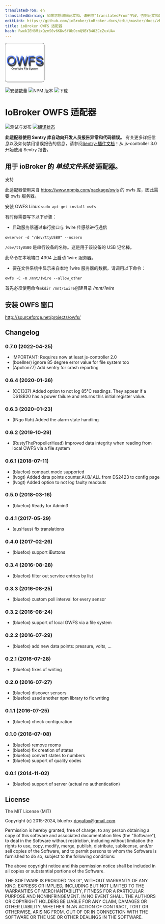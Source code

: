 ```yaml
---
translatedFrom: en
translatedWarning: 如果您想编辑此文档，请删除“translatedFrom”字段，否则此文档将再次自动翻译
editLink: https://github.com/ioBroker/ioBroker.docs/edit/master/docs/zh-cn/adapterref/iobroker.owfs/README.md
title: ioBroker OWFS 适配器
hash: RwxkIEH8MixQzmS0v6KDw5fObOcnQ9BYB40ZCcZuxUA=
---
```

![标识](../../../en/adapterref/iobroker.owfs/admin/owfs.png)

![安装数量](http://iobroker.live/badges/owfs-stable.svg)
![NPM 版本](http://img.shields.io/npm/v/iobroker.owfs.svg)
![下载](https://img.shields.io/npm/dm/iobroker.owfs.svg)

# IoBroker OWFS 适配器
![测试与发布](https://github.com/ioBroker/ioBroker.owfs/workflows/Test%20and%20Release/badge.svg) [![翻译状态](https://weblate.iobroker.net/widgets/adapters/-/owfs/svg-badge.svg)](https://weblate.iobroker.net/engage/adapters/?utm_source=widget)

**此适配器使用 Sentry 库自动向开发人员报告异常和代码错误。** 有关更多详细信息以及如何禁用错误报告的信息，请参阅[Sentry-插件文档](https://github.com/ioBroker/plugin-sentry#plugin-sentry)！从 js-controller 3.0 开始使用 Sentry 报告。

## 用于 ioBroker 的 *单线文件系统* 适配器。
支持

此适配器使用来自 https://www.npmjs.com/package/owjs 的 owfs 库，因此需要 owfs 服务器。

安装 OWFS Linux
`sudo apt-get install owfs`

有时你需要写下以下步骤：

- 启动服务器通过串行接口与 1wire 传感器进行通信

`owserver -d "/dev/ttyUSB0" --nozero`

`/dev/ttyUSB0` 是串行设备的名称。这是用于该设备的 USB 记忆棒。

此命令在本地端口 4304 上启动 1wire 服务器。

- 要在文件系统中显示来自本地 1wire 服务器的数据，请调用以下命令：

`owfs -C -m /mnt/1wire --allow_other`

首先必须使用命令`mkdir /mnt/1wire`创建目录 */mnt/1wire*

## 安装 OWFS 窗口
http://sourceforge.net/projects/owfs/

## Changelog
### 0.7.0 (2022-04-25)
* IMPORTANT: Requires now at least js-controller 2.0
* (boellner) ignore 85 degree error value for file system too
* (Apollon77) Add sentry for crash reporting

### 0.6.4 (2020-01-26)
* (CC1337) Added option to not log 85°C readings. They appear if a DS18B20 has a power failure and returns this initial register value.

### 0.6.3 (2020-01-23)
* (INgo Rah) Added the alarm state handling

### 0.6.2 (2019-10-29)
* (RustyThePropellerHead) Improved data integrity when reading from local OWFS via a file system

### 0.6.1 (2018-07-11)
* (bluefox) compact mode supported
* (lvogt) Added data points counter.A/.B/.ALL from DS2423 to config page
* (lvogt) Added option to not log faulty readouts

### 0.5.0 (2018-03-16)
* (bluefox) Ready for Admin3

### 0.4.1 (2017-05-29)
* (ausHaus) fix translations

### 0.4.0 (2017-02-26)
* (bluefox) support iButtons

### 0.3.4 (2016-08-28)
* (bluefox) filter out service entries by list

### 0.3.3 (2016-08-25)
* (bluefox) custom poll interval for every sensor

### 0.3.2 (2016-08-24)
* (bluefox) support of local OWFS via a file system

### 0.2.2 (2016-07-29)
* (bluefox) add new data points: pressure, volts, ...

### 0.2.1 (2016-07-28)
* (bluefox) fixes of writing

### 0.2.0 (2016-07-27)
* (bluefox) discover sensors
* (bluefox) used another npm library to fix writing

### 0.1.1 (2016-07-25)
* (bluefox) check configuration

### 0.1.0 (2016-07-08)
* (bluefox) remove rooms
* (bluefox) fix creation of states
* (bluefox) convert states to numbers
* (bluefox) support of quality codes

### 0.0.1 (2014-11-02)
* (bluefox) support of server (actual no authentication)

## License

The MIT License (MIT)

Copyright (c) 2015-2024, bluefox <dogafox@gmail.com>

Permission is hereby granted, free of charge, to any person obtaining a copy
of this software and associated documentation files (the "Software"), to deal
in the Software without restriction, including without limitation the rights
to use, copy, modify, merge, publish, distribute, sublicense, and/or sell
copies of the Software, and to permit persons to whom the Software is
furnished to do so, subject to the following conditions:

The above copyright notice and this permission notice shall be included in
all copies or substantial portions of the Software.

THE SOFTWARE IS PROVIDED "AS IS", WITHOUT WARRANTY OF ANY KIND, EXPRESS OR
IMPLIED, INCLUDING BUT NOT LIMITED TO THE WARRANTIES OF MERCHANTABILITY,
FITNESS FOR A PARTICULAR PURPOSE AND NONINFRINGEMENT. IN NO EVENT SHALL THE
AUTHORS OR COPYRIGHT HOLDERS BE LIABLE FOR ANY CLAIM, DAMAGES OR OTHER
LIABILITY, WHETHER IN AN ACTION OF CONTRACT, TORT OR OTHERWISE, ARISING FROM,
OUT OF OR IN CONNECTION WITH THE SOFTWARE OR THE USE OR OTHER DEALINGS IN
THE SOFTWARE.